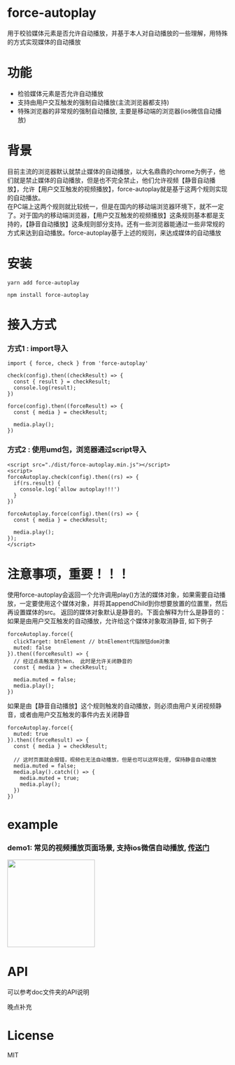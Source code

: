 # force-autoplay
用于校验媒体元素是否允许自动播放，并基于本人对自动播放的一些理解，用特殊的方式实现媒体的自动播放
</br>

# 功能
- 检验媒体元素是否允许自动播放
- 支持由用户交互触发的强制自动播放(主流浏览器都支持)
- 特殊浏览器的非常规的强制自动播放, 主要是移动端的浏览器(ios微信自动播放)

# 背景
目前主流的浏览器默认就禁止媒体的自动播放，以大名鼎鼎的chrome为例子，他们就是禁止媒体的自动播放，但是也不完全禁止，他们允许视频【静音自动播放】，允许【用户交互触发的视频播放】，force-autoplay就是基于这两个规则实现的自动播放。
</br>
在PC端上这两个规则就比较统一，但是在国内的移动端浏览器环境下，就不一定了。对于国内的移动端浏览器，【用户交互触发的视频播放】这条规则基本都是支持的，【静音自动播放】这条规则部分支持。还有一些浏览器能通过一些非常规的方式来达到自动播放。force-autoplay基于上述的规则，来达成媒体的自动播放
</br>

# 安装
```
yarn add force-autoplay

npm install force-autoplay
```

# 接入方式
### 方式1 : import导入
```
import { force, check } from 'force-autoplay'

check(config).then((checkResult) => {
  const { result } = checkResult;
  console.log(result);
})

force(config).then((forceResult) => {
  const { media } = checkResult;

  media.play();
})
```

### 方式2 : 使用umd包，浏览器通过script导入
```
<script src="./dist/force-autoplay.min.js"></script>
<script>
forceAutoplay.check(config).then((rs) => {
  if(rs.result) {
    console.log('allow autoplay!!!')
  }
})

forceAutoplay.force(config).then((rs) => {
  const { media } = checkResult;

  media.play();
});
</script>

```

# 注意事项，重要！！！
使用force-autoplay会返回一个允许调用play()方法的媒体对象，如果需要自动播放，一定要使用这个媒体对象，并将其appendChild到你想要放置的位置里，然后再设置媒体的src。
返回的媒体对象默认是静音的。下面会解释为什么是静音的：
如果是由用户交互触发的自动播放，允许给这个媒体对象取消静音, 如下例子
```
forceAutoplay.force({
  clickTarget: btnElement // btnElement代指按钮dom对象
  muted: false
}).then((forceResult) => {
  // 经过点击触发的then， 此时是允许关闭静音的
  const { media } = checkResult;

  media.muted = false;
  media.play();
})
```
如果是由【静音自动播放】这个规则触发的自动播放，则必须由用户关闭视频静音，或者由用户交互触发的事件内去关闭静音
```
forceAutoplay.force({
  muted: true
}).then((forceResult) => {
  const { media } = checkResult;

  // 这时页面就会报错，视频也无法自动播放，但是也可以这样处理, 保持静音自动播放
  media.muted = false;
  media.play().catch(() => {
    media.muted = true;
    media.play();
  })
})
```


# example
### demo1: 常见的视频播放页面场景, 支持ios微信自动播放, <a href="https://playertest.polyv.net/player2/force-autoplay/scene-live-watch.html">传送门</a>
<img width="200" src="https://playertest.polyv.net/player2/force-autoplay/imgs/scene-demo.png">


# API
可以参考doc文件夹的API说明

晚点补充

# License
MIT